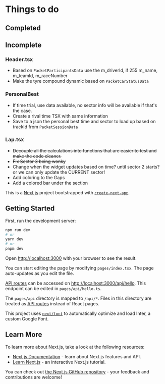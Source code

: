 # Things to do

## Completed

## Incomplete

### Header.tsx
* Based on `PacketParticipantsData` use the m_driverId, if 255 m_name, m_teamId, m_raceNumber
* Make the tyre compound dynamic based on `PacketCarStatusData`

### PersonalBest
* If time trial, use data available, no sector info will be available if that's the case.
* Create a rival time TSX with same information
* Save to a json the personal best time and sector to load up based on trackId from `PacketSessionData`

### Lap.tsx
* ~~Decouple all the calculations into functions that are easier to test and make the code cleaner.~~
* ~~Fix Sector 3 being wonky~~
* Change when the widget updates based on time? until sector 2 starts? or we can only update the CURRENT sector!
* Add coloring to the Gaps
* Add a colored bar under the section



This is a [Next.js](https://nextjs.org/) project bootstrapped with [`create-next-app`](https://github.com/vercel/next.js/tree/canary/packages/create-next-app).

## Getting Started

First, run the development server:

```bash
npm run dev
# or
yarn dev
# or
pnpm dev
```

Open [http://localhost:3000](http://localhost:3000) with your browser to see the result.

You can start editing the page by modifying `pages/index.tsx`. The page auto-updates as you edit the file.

[API routes](https://nextjs.org/docs/api-routes/introduction) can be accessed on [http://localhost:3000/api/hello](http://localhost:3000/api/hello). This endpoint can be edited in `pages/api/hello.ts`.

The `pages/api` directory is mapped to `/api/*`. Files in this directory are treated as [API routes](https://nextjs.org/docs/api-routes/introduction) instead of React pages.

This project uses [`next/font`](https://nextjs.org/docs/basic-features/font-optimization) to automatically optimize and load Inter, a custom Google Font.

## Learn More

To learn more about Next.js, take a look at the following resources:

- [Next.js Documentation](https://nextjs.org/docs) - learn about Next.js features and API.
- [Learn Next.js](https://nextjs.org/learn) - an interactive Next.js tutorial.

You can check out [the Next.js GitHub repository](https://github.com/vercel/next.js/) - your feedback and contributions are welcome!


